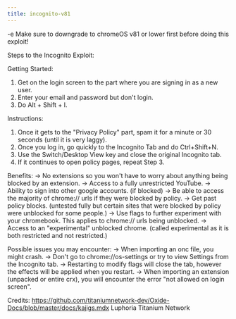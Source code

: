 ```yaml
---
title: incognito-v81
---
```


-e 
Make sure to downgrade to chromeOS v81 or lower first before doing this exploit!

Steps to the Incognito Exploit:

Getting Started:
1. Get on the login screen to the part where you are signing in as a new user. 
2. Enter your email and password but don't login. 
3. Do Alt + Shift + I. 

Instructions: 
1. Once it gets to the "Privacy Policy" part, spam it for a minute or 30 seconds (until it is very laggy).
2. Once you log in, go quickly to the Incognito Tab and do Ctrl+Shift+N.
3. Use the Switch/Desktop View key and close the original Incognito tab.
4. If it continues to open policy pages, repeat Step 3.

Benefits:
-> No extensions so you won't have to worry about anything being blocked by an extension.
-> Access to a fully unrestricted YouTube.
-> Ability to sign into other google accounts. (if blocked)
-> Be able to access the majority of chrome:// urls if they were blocked by policy.
-> Get past policy blocks. (untested fully but certain sites that were blocked by policy were unblocked for some people.)
-> Use flags to further experiment with your chromebook. This applies to chrome:// urls being unblocked.
-> Access to an "experimental" unblocked chrome. (called experimental as it is both restricted and not restricted.)

Possible issues you may encounter:
-> When importing an onc file, you might crash.
-> Don't go to chrome://os-settings or try to view Settings from the Incognito tab.
-> Restarting to modify flags will close the tab, however the effects will be applied when you restart.
-> When importing an extension (unpacked or entire crx), you will encounter the error "not allowed on login screen".

Credits:
https://github.com/titaniumnetwork-dev/Oxide-Docs/blob/master/docs/kajigs.mdx
Luphoria
Titanium Network

